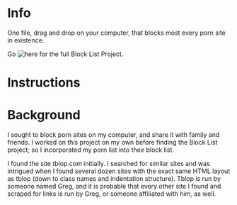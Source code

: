 # Info

One file, drag and drop on your computer, that blocks most every porn site in existence.

Go ![here](https://github.com/blocklistproject/Lists) for the full Block List Project.

# Instructions

# Background
I sought to block porn sites on my computer, and share it with family and friends. I worked on this project on my own before finding the Block List project; so I incorporated my porn list into their block list.

I found the site tblop.com initially. I searched for similar sites and was intrigued when I found several dozen sites with the exact same HTML layout as tblop (down to class names and indentation structure). Tblop is run by someone named Greg, and it is probable that every other site I found and scraped for links is run by Greg, or someone affiliated with him, as well.
